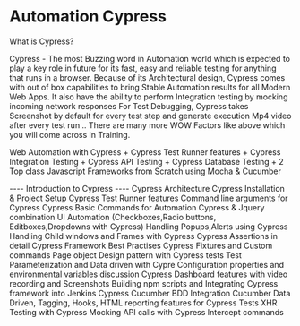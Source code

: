 ﻿# Automation Cypress
 What is Cypress?

Cypress - The most Buzzing word in Automation world which is expected to play a key role in  future  for its fast, easy and reliable testing for anything that runs in a browser.
Because of its Architectural design, Cypress comes with out of box capabilities to bring Stable Automation results for all Modern Web Apps.
It also have the ability to perform Integration testing by mocking incoming network responses
For Test Debugging, Cypress takes Screenshot by default for every test step and generate execution Mp4 video after every test run ..
There are many more WOW Factors like above which you will come across in Training.
 
Web Automation with Cypress + Cypress Test Runner features + Cypress Integration Testing + Cypress API Testing + Cypress Database Testing + 2 Top class Javascript Frameworks from Scratch using Mocha & Cucumber

 ---- Introduction to Cypress ----
Cypress Architecture
Cypress Installation & Project Setup
Cypress Test Runner features
Command line arguments for Cypress
Cypress Basic Commands for Automation
Cypress & Jquery combination
UI Automation (Checkboxes,Radio buttons, Editboxes,Dropdowns with Cypress)
Handling Popups,Alerts using Cypress
Handling Child windows and Frames with Cypress
Cypress Assertions in detail
Cypress Framework Best Practises
Cypress Fixtures and Custom commands
Page object Design pattern with Cypress tests
Test Parameterization and Data driven with Cypre
Configuration properties and environmental variables discussion
Cypress Dashboard features with video recording and Screenshots
Building npm scripts and Integrating Cypress framework into Jenkins
Cypress Cucumber BDD Integration
Cucumber Data Driven, Tagging, Hooks, HTML reporting features for Cypress Tests
XHR Testing with Cypress
Mocking API calls with Cypress Intercept commands


